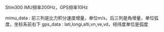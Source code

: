 
Stim300 IMU频率200Hz，GPS频率10Hz

mimu_data : 前三列是比力积分速度增量，单位m/s，后三列是角增量，单位弧度，坐标系前右下
gps_data : lati,longi,alti,vn,ve,vd，经纬度单位是弧度
